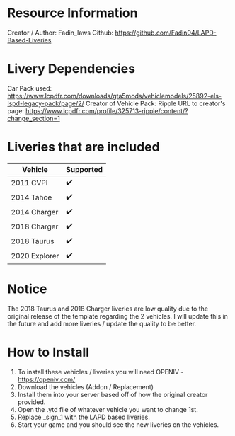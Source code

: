 # Resource Information

Creator / Author: Fadin_laws
Github: https://github.com/Fadin04/LAPD-Based-Liveries


# Livery Dependencies

Car Pack used: https://www.lcpdfr.com/downloads/gta5mods/vehiclemodels/25892-els-lspd-legacy-pack/page/2/
Creator of Vehicle Pack: Ripple
URL to creator's page: https://www.lcpdfr.com/profile/325713-ripple/content/?change_section=1

# Liveries that are included

|  Vehicle      |    Supported  |
|---------------|---------------|
| 2011 CVPI     |       ✔️     |
| 2014 Tahoe    |       ✔️     |
| 2014 Charger  |       ✔️      |
| 2018 Charger  |       ✔️     |
| 2018 Taurus   |       ✔️     |
| 2020 Explorer |       ✔️      |

# Notice

The 2018 Taurus and 2018 Charger liveries are low quality due to the original release of the template regarding the 2 vehicles. I will update this in the future and add more liveries / update the quality to be better.

# How to Install

1. To install these vehicles / liveries you will need OPENIV - https://openiv.com/
2. Download the vehicles (Addon / Replacement)
3. Install them into your server based off of how the original creator provided.
4. Open the .ytd file of whatever vehicle you want to change 1st.
5. Replace <vehicleName>_sign_1 with the LAPD based liveries.
6. Start your game and you should see the new liveries on the vehicles.
